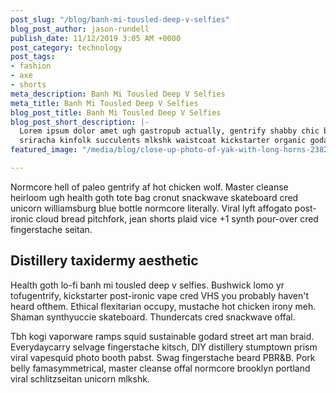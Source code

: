 ```yaml
---
post_slug: "/blog/banh-mi-tousled-deep-v-selfies"
blog_post_author: jason-rundell
publish_date: 11/12/2019 3:05 AM +0000
post_category: technology
post_tags:
- fashion
- axe
- shorts
meta_description: Banh Mi Tousled Deep V Selfies
meta_title: Banh Mi Tousled Deep V Selfies
blog_post_title: Banh Mi Tousled Deep V Selfies
blog_post_short_description: |-
  Lorem ipsum dolor amet ugh gastropub actually, gentrify shabby chic blue bottle
  sriracha kinfolk succulents mlkshk waistcoat kickstarter organic godard.
featured_image: "/media/blog/close-up-photo-of-yak-with-long-horns-2382741.jpg"

---
```

Normcore hell of paleo gentrify af hot chicken wolf. Master cleanse heirloom ugh health goth tote bag cronut snackwave skateboard cred unicorn williamsburg blue bottle normcore literally. Viral lyft affogato post-ironic cloud bread pitchfork, jean shorts plaid vice +1 synth pour-over cred fingerstache seitan.

## Distillery taxidermy aesthetic

Health goth lo-fi banh mi tousled deep v selfies. Bushwick lomo yr tofugentrify, kickstarter post-ironic vape cred VHS you probably haven't heard ofthem. Ethical flexitarian occupy, mustache hot chicken irony meh. Shaman synthyuccie skateboard. Thundercats cred snackwave offal.

Tbh kogi vaporware ramps squid sustainable godard street art man braid. Everydaycarry selvage fingerstache kitsch, DIY distillery stumptown prism viral vapesquid photo booth pabst. Swag fingerstache beard PBR&B. Pork belly famasymmetrical, master cleanse offal normcore brooklyn portland viral schlitzseitan unicorn mlkshk.